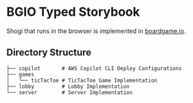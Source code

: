 # BGIO Typed Storybook

Shogi that runs in the browser is implemented in [boardgame.io](https://boardgame.io/).

## Directory Structure

```
├── copilot       # AWS Copilot CLI Deploy Configurations
├── games
│   └── ticTacToe # TicTacToe Game Implementation
├── lobby         # Lobby Implementation
└── server        # Server Implementation
```
